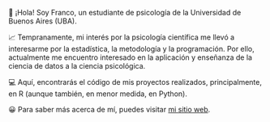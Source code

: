 👋 ¡Hola! Soy Franco, un estudiante de psicología de la Universidad de Buenos Aires (UBA).

📈 Tempranamente, mi interés por la psicología científica me llevó a interesarme por la estadística, la metodología y la programación. Por ello, actualmente me encuentro interesado en la aplicación y enseñanza de la ciencia de datos a la ciencia psicológica.  

💻 Aquí, encontrarás el código de mis proyectos realizados, principalmente, en R (aunque también, en menor medida, en Python).   

😀 Para saber más acerca de mí, puedes visitar [mi sitio web](http://francosbenitez.netlify.app).  


